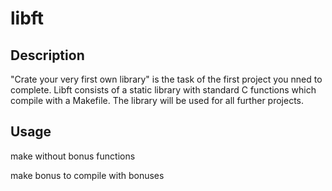 # libft

## Description
"Crate your very first own library" is the task of the first project you nned to complete.
Libft consists of a static library with standard C functions  which compile with a Makefile.
The library will be used for all further projects.

## Usage

make without bonus functions

make bonus to compile with bonuses

